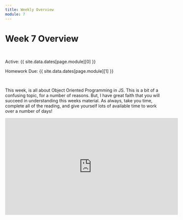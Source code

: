 ```yaml
---
title: Weekly Overview
module: 7
---
```


# Week 7 Overview <br />

<br />


Active: {{ site.data.dates[page.module][0] }}

Homework Due: {{ site.data.dates[page.module][1] }}


<br />

This week, is all about Object Oriented Programming in JS. This is a bit of a confusing topic, for a number of reasons. But, I have great faith that you will succeed in understanding this weeks material. As always, take you time, complete all of the reading, and give yourself lots of available time to work over a number of days!

<iframe width="560" height="315" src="https://www.youtube.com/embed/3ZtXl1jiyGY" frameborder="0" allow="accelerometer; autoplay; encrypted-media; gyroscope; picture-in-picture" allowfullscreen></iframe>